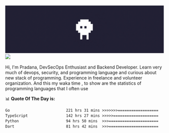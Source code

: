 ![banner](.github/banner.gif)
<img src="https://user-images.githubusercontent.com/73097560/115834477-dbab4500-a447-11eb-908a-139a6edaec5c.gif"></p>

Hi, I'm Pradana, DevSecOps Enthusiast and Backend Developer. Learn very much of devops, security, and programming language and curious about new stack of programming. Experience in freelance and volunteer organization. And this my waka time , to show are the statistics of programming languages that I often use

📊 **Quote Of The Day is:**
<!--START_SECTION:waka-->

```txt
Go                         221 hrs 31 mins >>>>>>>==================   28.53 %
TypeScript                 142 hrs 27 mins >>>>>====================   18.34 %
Python                     94 hrs 50 mins  >>>======================   12.21 %
Dart                       81 hrs 42 mins  >>>======================   10.52 %
```

<!--END_SECTION:waka-->
